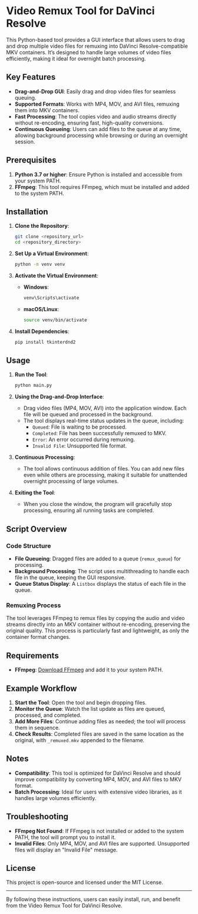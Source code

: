 # Video Remux Tool for DaVinci Resolve

This Python-based tool provides a GUI interface that allows users to drag and drop multiple video files for remuxing into DaVinci Resolve-compatible MKV containers. It’s designed to handle large volumes of video files efficiently, making it ideal for overnight batch processing.

## Key Features

- **Drag-and-Drop GUI**: Easily drag and drop video files for seamless queuing.
- **Supported Formats**: Works with MP4, MOV, and AVI files, remuxing them into MKV containers.
- **Fast Processing**: The tool copies video and audio streams directly without re-encoding, ensuring fast, high-quality conversions.
- **Continuous Queueing**: Users can add files to the queue at any time, allowing background processing while browsing or during an overnight session.

## Prerequisites

1. **Python 3.7 or higher**: Ensure Python is installed and accessible from your system PATH.
2. **FFmpeg**: This tool requires FFmpeg, which must be installed and added to the system PATH.

## Installation

1. **Clone the Repository**:
   ```bash
   git clone <repository_url>
   cd <repository_directory>
   ```

2. **Set Up a Virtual Environment**:
   ```bash
   python -m venv venv
   ```

3. **Activate the Virtual Environment**:
   - **Windows**:
     ```bash
     venv\Scripts\activate
     ```
   - **macOS/Linux**:
     ```bash
     source venv/bin/activate
     ```

4. **Install Dependencies**:
   ```bash
   pip install tkinterdnd2
   ```

## Usage

1. **Run the Tool**:
   ```bash
   python main.py
   ```

2. **Using the Drag-and-Drop Interface**:
   - Drag video files (MP4, MOV, AVI) into the application window. Each file will be queued and processed in the background.
   - The tool displays real-time status updates in the queue, including:
     - `Queued`: File is waiting to be processed.
     - `Completed`: File has been successfully remuxed to MKV.
     - `Error`: An error occurred during remuxing.
     - `Invalid File`: Unsupported file format.

3. **Continuous Processing**:
   - The tool allows continuous addition of files. You can add new files even while others are processing, making it suitable for unattended overnight processing of large volumes.

4. **Exiting the Tool**:
   - When you close the window, the program will gracefully stop processing, ensuring all running tasks are completed.

## Script Overview

### Code Structure

- **File Queueing**: Dragged files are added to a queue (`remux_queue`) for processing.
- **Background Processing**: The script uses multithreading to handle each file in the queue, keeping the GUI responsive.
- **Queue Status Display**: A `Listbox` displays the status of each file in the queue.

### Remuxing Process

The tool leverages FFmpeg to remux files by copying the audio and video streams directly into an MKV container without re-encoding, preserving the original quality. This process is particularly fast and lightweight, as only the container format changes.

## Requirements

- **FFmpeg**: [Download FFmpeg](https://ffmpeg.org/download.html) and add it to your system PATH.

## Example Workflow

1. **Start the Tool**: Open the tool and begin dropping files.
2. **Monitor the Queue**: Watch the list update as files are queued, processed, and completed.
3. **Add More Files**: Continue adding files as needed; the tool will process them in sequence.
4. **Check Results**: Completed files are saved in the same location as the original, with `_remuxed.mkv` appended to the filename.

## Notes

- **Compatibility**: This tool is optimized for DaVinci Resolve and should improve compatibility by converting MP4, MOV, and AVI files to MKV format.
- **Batch Processing**: Ideal for users with extensive video libraries, as it handles large volumes efficiently.

## Troubleshooting

- **FFmpeg Not Found**: If FFmpeg is not installed or added to the system PATH, the tool will prompt you to install it.
- **Invalid Files**: Only MP4, MOV, and AVI files are supported. Unsupported files will display an "Invalid File" message.

## License

This project is open-source and licensed under the MIT License.

---

By following these instructions, users can easily install, run, and benefit from the Video Remux Tool for DaVinci Resolve.
